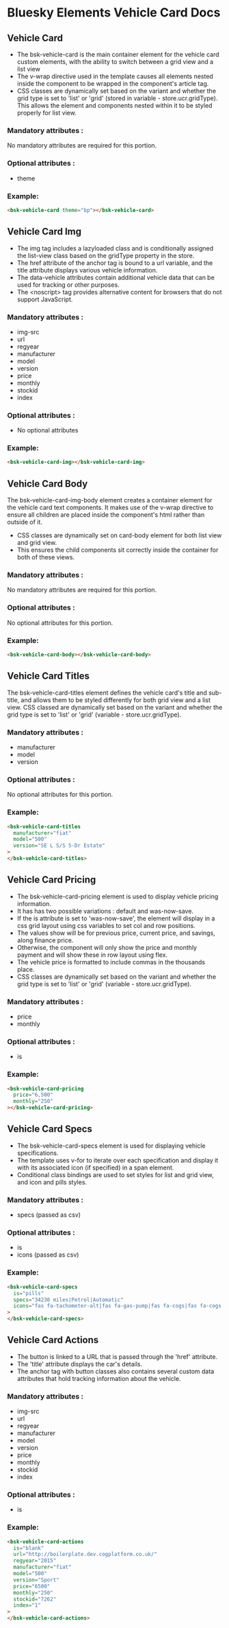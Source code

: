 # Bluesky Elements Vehicle Card Docs

## Vehicle Card

- The bsk-vehicle-card is the main container element for the vehicle card custom elements, with the ability to switch between a grid view and a list view
- The v-wrap directive used in the template causes all elements nested inside the component to be wrapped in the component's article tag.
- CSS classes are dynamically set based on the variant and whether the grid type is set to 'list' or 'grid' (stored in variable - store.ucr.gridType). This allows the element and components nested within it to be styled properly for list view.

### Mandatory attributes :

No mandatory attributes are required for this portion.

### Optional attributes :

- theme

### Example:

```html
<bsk-vehicle-card theme="bp"></bsk-vehicle-card>
```

Vehicle Card Img
----------------

- The img tag includes a lazyloaded class and is conditionally assigned the list-view class based on the gridType property in the store.
- The href attribute of the anchor tag is bound to a url variable, and the title attribute displays various vehicle information.
- The data-vehicle attributes contain additional vehicle data that can be used for tracking or other purposes.
- The &lt;noscript&gt; tag provides alternative content for browsers that do not support JavaScript.

### Mandatory attributes :

- img-src
- url
- regyear
- manufacturer
- model
- version
- price
- monthly
- stockid
- index

### Optional attributes :

- No optional attributes

### Example:

```html
<bsk-vehicle-card-img></bsk-vehicle-card-img>
```



## Vehicle Card Body

The bsk-vehicle-card-img-body element creates a container element for the vehicle card text components. It makes use of the v-wrap directive to ensure all children are placed inside the component's html rather than outside of it.
- CSS classes are dynamically set on card-body element for both list view and grid view.
- This ensures the child components sit correctly inside the container for both of these views.

### Mandatory attributes :

No mandatory attributes are required for this portion.

### Optional attributes :

No optional attributes for this portion.

### Example:

```html
<bsk-vehicle-card-body></bsk-vehicle-card-body>
```

## Vehicle Card Titles

The bsk-vehicle-card-titles element defines the vehicle card's title and sub-title, and allows them to be styled differently for both grid view and a list view. CSS classed are dynamically set based on the variant and whether the grid type is set to 'list' or 'grid' (variable - store.ucr.gridType).

### Mandatory attributes :

- manufacturer
- model
- version

### Optional attributes :

No optional attributes for this portion.

### Example:

```html
<bsk-vehicle-card-titles
  manufacturer="fiat"
  model="500"
  version="SE L S/S 5-Dr Estate"
>
</bsk-vehicle-card-titles>
```

## Vehicle Card Pricing

- The bsk-vehicle-card-pricing element is used to display vehicle pricing information.
- It has has two possible variations : default and was-now-save.
- If the is attribute is set to 'was-now-save', the element will display in a css grid layout using css variables to set col and row positions.
- The values show will be for previous price, current price, and savings, along finance price.
- Otherwise, the component will only show the price and monthly payment and will show these in row layout using flex.
- The vehicle price is formatted to include commas in the thousands place.
- CSS classes are dynamically set based on the variant and whether the grid type is set to 'list' or 'grid' (variable - store.ucr.gridType).

### Mandatory attributes :

- price
- monthly

### Optional attributes :

- is

### Example:

```html
<bsk-vehicle-card-pricing
  price="6,500"
  monthly="250"
></bsk-vehicle-card-pricing>
```

## Vehicle Card Specs

- The bsk-vehicle-card-specs element is used for displaying vehicle specifications.
- The template uses v-for to iterate over each specification and display it with its associated icon (if specified) in a span element.
- Conditional class bindings are used to set styles for list and grid view, and icon and pills styles.

### Mandatory attributes :

- specs (passed as csv)

### Optional attributes :

- is
- icons (passed as csv)

### Example:

```html
<bsk-vehicle-card-specs
  is="pills"
  specs="34230 miles|Petrol|Automatic"
  icons="fas fa-tachometer-alt|fas fa-gas-pump|fas fa-cogs|fas fa-cogs|fas fa-cogs"
>
</bsk-vehicle-card-specs>
```

## Vehicle Card Actions

- The button is linked to a URL that is passed through the 'href' attribute.
- The 'title' attribute displays the car's details.
- The anchor tag with button classes also contains several custom data attributes that hold tracking information about the vehicle.

### Mandatory attributes :

- img-src
- url
- regyear
- manufacturer
- model
- version
- price
- monthly
- stockid
- index

### Optional attributes :

- is

### Example:

```html
<bsk-vehicle-card-actions
  is="blank"
  url="http://boilerplate.dev.cogplatform.co.uk/"
  regyear="2015"
  manufacturer="fiat"
  model="500"
  version="Sport"
  price="6500"
  monthly="250"
  stockid="7262"
  index="1"
>
</bsk-vehicle-card-actions>
```

